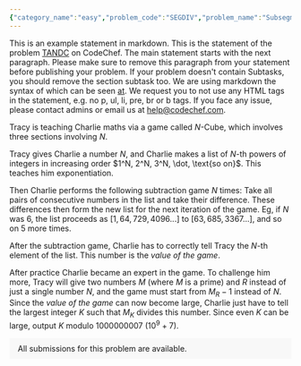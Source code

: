 ```yaml
---
{"category_name":"easy","problem_code":"SEGDIV","problem_name":"Subsegment Divisibility ","problemComponents":{"constraints":"- $1 \\leq T \\leq 10$\n- $1 \\leq N \\leq 500$\n","constraintsState":true,"subtasks":"- 30 points : $1 \\leq R \\leq 10000$\n- 70 points : $1 \\leq R \\leq 10^9$\n","subtasksState":false,"inputFormat":"- The first line contains $T$ - the number of test cases. Then the test cases follow.\n- The first and only line of each test case contains an integer $N$ - the size of the array $A$ to be constructed.","inputFormatState":true,"outputFormat":"For each test case, output an array $A$ containing $N$ distinct elements which satisfy the given conditions.\n\nIf there are multiple arrays that satisfy the conditions, print any.\n","outputFormatState":true,"sampleTestCases":{"0":{"id":1,"input":"2\n3\n4","output":"7 2 5\n3 18 11 2","explanation":"**Test case-1:** Following are the subarrays of length $\\ge 2$:\n- $Length = 2$: $sum([7, 2]) = 9$, $sum([2, 5]) = 7$\n- $Length = 3$: $sum([7, 2, 5]) = 14$ \n\nWe can see that for each of these subarrays, the sum is not divisible by the length.\n\n**Test case-2:** Following are the subarrays of length $\\ge 2$:\n- $Length = 2$: $sum([3, 18]) = 21$, $sum([18, 11]) = 29$, $sum([11, 2]) = 13$ \n- $Length = 3$: $sum([3, 18, 11]) = 32$, $sum([18, 11, 2]) = 31$\n- $Length = 4$: $sum([3, 18, 11, 2]) = 34$\n\nWe can see that for each of these subarrays, the sum is not divisible by the length.\n\n","isDeleted":false}}},"video_editorial_url":"https://youtu.be/kHdXgUS4bwE","languages_supported":{"0":"CPP14","1":"C","2":"JAVA","3":"PYTH 3.6","4":"CPP17","5":"PYTH","6":"PYP3","7":"CS2","8":"ADA","9":"PYPY","10":"TEXT","11":"PAS fpc","12":"NODEJS","13":"RUBY","14":"PHP","15":"GO","16":"HASK","17":"TCL","18":"PERL","19":"SCALA","20":"LUA","21":"kotlin","22":"BASH","23":"JS","24":"LISP sbcl","25":"rust","26":"PAS gpc","27":"BF","28":"CLOJ","29":"R","30":"D","31":"CAML","32":"FORT","33":"ASM","34":"swift","35":"FS","36":"WSPC","37":"LISP clisp","38":"SQL","39":"SCM guile","40":"PERL6","41":"ERL","42":"CLPS","43":"ICK","44":"NICE","45":"PRLG","46":"ICON","47":"COB","48":"SCM chicken","49":"PIKE","50":"SCM qobi","51":"ST","52":"SQLQ","53":"NEM"},"max_timelimit":1,"source_sizelimit":50000,"problem_author":"jeevanjyot","problem_tester":"","date_added":"10-01-2022","tags":{"0":"array","1":"cook","2":"cook137","3":"jeevanjyot"},"problem_difficulty_level":"Unavailable","best_tag":"","editorial_url":"https://discuss.codechef.com/problems/SEGDIV","time":{"view_start_date":1642957200,"submit_start_date":1642957200,"visible_start_date":1642957200,"end_date":1735669800},"is_direct_submittable":false,"problemDiscussURL":"https://discuss.codechef.com/search?q=SEGDIV","is_proctored":false,"visitedContests":{},"layout":"problem"}
---
```

This is an example statement in markdown. This is the statement of the problem [TANDC](https://codechef.com/problems/TANDC) on CodeChef. The main statement starts with the next paragraph. Please make sure to remove this paragraph from your statement before publishing your problem. If your problem doesn't contain Subtasks, you should remove the section subtask too. We are using markdown the syntax of which can be seen [at](https://github.com/showdownjs/showdown/wiki/Showdown's-Markdown-syntax). We request you to not use any HTML tags in the statement, e.g. no p, ul, li, pre, br or b tags. If you face any issue, please contact admins or email us at help@codechef.com.

Tracy is teaching Charlie maths via a game called $N$-Cube, which involves three sections involving $N$.

Tracy gives Charlie a number $N$, and Charlie makes a list of $N$-th powers of integers in increasing order $1^N, 2^N, 3^N, \dot, \text{so on}$. This teaches him exponentiation.

Then Charlie performs the following subtraction game $N$ times: Take all pairs of consecutive numbers in the list and take their difference. These differences then form the new list for the next iteration of the game. Eg, if $N$ was 6, the list proceeds as $[1, 64, 729, 4096 ... ]$ to $[63, 685, 3367 ...]$, and so on $5$ more times.

After the subtraction game, Charlie has to correctly tell Tracy the $N$-th element of the list. This number is the *value of the game*.

After practice Charlie became an expert in the game. To challenge him more, Tracy will give two numbers $M$ (where $M$ is a prime) and $R$ instead of just a single number $N$, and the game must start from $M_R - 1$ instead of $N$. Since the *value of the game* can now become large, Charlie just have to tell the largest integer $K$ such that $M_K$ divides this number. Since even $K$ can be large, output $K$ modulo 1000000007 ($10^9 + 7$).

<aside style='background: #f8f8f8;padding: 10px 15px;'><div>All submissions for this problem are available.</div></aside>